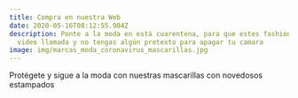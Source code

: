 ```yaml
---
title: Compra en nuestra Web
date: 2020-05-16T08:12:55.904Z
description: Ponte a la moda en está cuarentena, para que estes fashion para esa
  video llamada y no tengas algún pretexto para apagar tu camara
image: img/marcas_moda_coronavirus_mascarillas.jpg
---
```

Protégete y sigue a la moda con nuestras mascarillas con novedosos estampados